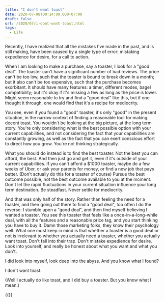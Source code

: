 ```yaml
---
title: "I don't want toast"
date: 2020-07-08T00:14:00.000-07:00
draft: false
url: /2020/07/i-dont-want-toast.html
tags:
  - Life
---
```


Recently, I have realized that all the mistakes I've made in the past, and is still making, have been caused by a single type of error: mistaking expedience for desire, for a call to action.

When I am looking to make a purchase, say a toaster, I look for a "good deal". The toaster can't have a significant number of bad reviews. The price can't be too low, such that the toaster is bound to break down in a month; but it also can't be too expensive, such that the purchase becomes exorbitant. It should have many features: a timer, different modes, bagel compatibility; but it's okay if it's missing a few as long as the price is lower. Might seem reasonable to try and find a "good deal" like this, but if one thought it through, one would find that it's a recipe for mediocrity.

You see, even if you found a "good" toaster, it's only "good" in the present situation, in the narrow context of finding a reasonable tool for making decent toast. You wouldn't be looking at the big picture, at the long term story. You're only considering what is the best possible option with your current capabilities, and not considering the fact that your capabilities are constantly growing, as well as the fact that you can exert conscious effort to direct how you grow. You're not thinking strategically.

What you should do instead is to find the best toaster. Not the best you can afford, the best. And then just go and get it, even if it's outside of your current capabilities. If you can't afford a $1000 toaster, maybe do a few weeks of Uber, or ask your parents for money, or find a new job that pays better. (Don't actually do this for a toaster of course) Pursue the best outcome possible, not the best outcome available to you at the moment. Don't let the rapid fluctuations in your current situation influence your long term destination. Be steadfast. Never settle for mediocrity.

And that was only half of the story. Rather than feeling the need for a toaster, and then going out there to find a "good deal", too often I do the reverse: I stumble upon a "good deal", and then find myself believing I wanted a toaster. You see this toaster that feels like a once-in-a-long-while deal, with all the features and a reasonable price tag, and you start thinking you have to buy it. Damn those marketing folks, they know their psychology well. What one must keep in mind is that whether a toaster is a good deal or not is irrelevant to whether you actually need a toaster, whether you actually want toast. Don't fall into their trap. Don't mistake expedience for desire. Look into yourself, and really be honest about what you want and what you don't.

I did look into myself, look deep into the abyss. And you know what I found?

I don't want toast.

(Well I actually do like toast, and I did buy a toaster. But you know what I mean.)

{{<remarkbox>}}
